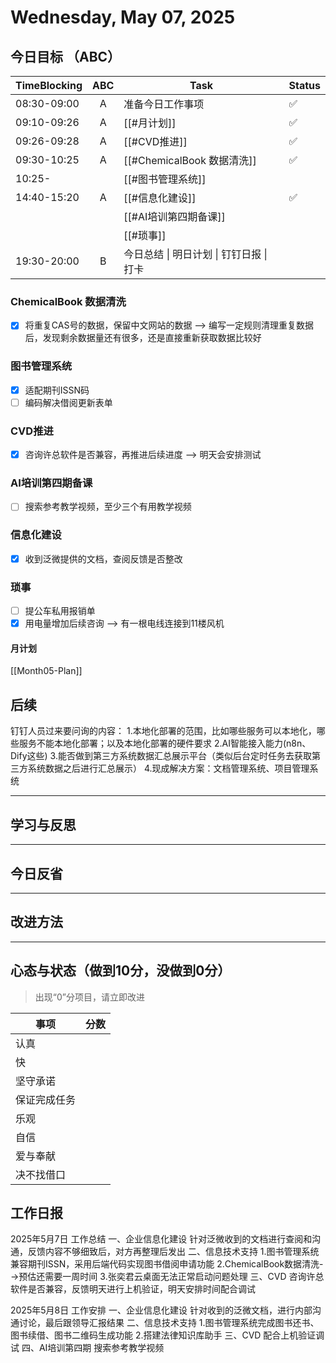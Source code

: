 # Wednesday, May 07, 2025

## 今日目标 （ABC）

| TimeBlocking | ABC | Task                                     | Status |
| ------------ | :-: | ---------------------------------------- | ------ |
| 08:30-09:00  |  A  | 准备今日工作事项                         | ✅     |
| 09:10-09:26  |  A  | [[#月计划]]                              | ✅     |
| 09:26-09:28  |  A  | [[#CVD推进]]                             | ✅     |
| 09:30-10:25  |  A  | [[#ChemicalBook 数据清洗]]               | ✅     |
| 10:25-       |     | [[#图书管理系统]]                        |        |
| 14:40-15:20  |  A  | [[#信息化建设]]                          | ✅       |
|              |     | [[#AI培训第四期备课]]                    |        |
|              |     | [[#琐事]]                                |        |
| 19:30-20:00  |  B  | 今日总结 \| 明日计划 \| 钉钉日报 \| 打卡 |        |

### ChemicalBook 数据清洗

- [x] 将重复CAS号的数据，保留中文网站的数据 --> 编写一定规则清理重复数据后，发现剩余数据量还有很多，还是直接重新获取数据比较好

### 图书管理系统

- [x] 适配期刊ISSN码
- [ ] 编码解决借阅更新表单

### CVD推进

- [x] 咨询许总软件是否兼容，再推进后续进度 --> 明天会安排测试

### AI培训第四期备课

- [ ] 搜索参考教学视频，至少三个有用教学视频

### 信息化建设

- [x] 收到泛微提供的文档，查阅反馈是否整改

### 琐事

- [ ] 提公车私用报销单
- [x] 用电量增加后续咨询 --> 有一根电线连接到11楼风机

#### 月计划

[[Month05-Plan]]

## 后续

钉钉人员过来要问询的内容：
1.本地化部署的范围，比如哪些服务可以本地化，哪些服务不能本地化部署；以及本地化部署的硬件要求
2.AI智能接入能力(n8n、Dify这些)
3.能否做到第三方系统数据汇总展示平台（类似后台定时任务去获取第三方系统数据之后进行汇总展示）
4.现成解决方案：文档管理系统、项目管理系统

---

## 学习与反思

---

## 今日反省

---

## 改进方法

---

## 心态与状态（做到10分，没做到0分）

> 出现“0”分项目，请立即改进

| 事项         | 分数 |
| ------------ | ---- |
| 认真         |      |
| 快           |      |
| 坚守承诺     |      |
| 保证完成任务 |      |
| 乐观         |      |
| 自信         |      |
| 爱与奉献     |      |
| 决不找借口   |      |

## 工作日报

2025年5月7日 工作总结
一、企业信息化建设
针对泛微收到的文档进行查阅和沟通，反馈内容不够细致后，对方再整理后发出
二、信息技术支持
1.图书管理系统兼容期刊ISSN，采用后端代码实现图书借阅申请功能
2.ChemicalBook数据清洗-->预估还需要一周时间
3.张奕君云桌面无法正常启动问题处理
三、CVD
咨询许总软件是否兼容，反馈明天进行上机验证，明天安排时间配合调试

2025年5月8日 工作安排
一、企业信息化建设
针对收到的泛微文档，进行内部沟通讨论，最后跟领导汇报结果
二、信息技术支持
1.图书管理系统完成图书还书、图书续借、图书二维码生成功能
2.搭建法律知识库助手
三、CVD
配合上机验证调试
四、AI培训第四期 搜索参考教学视频
